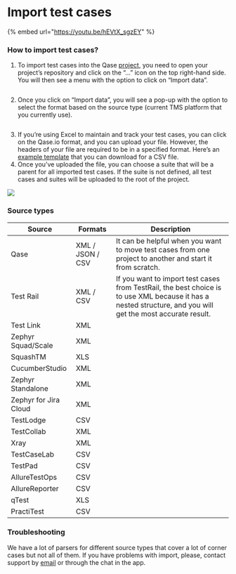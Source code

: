 # Import test cases

{% embed url="https://youtu.be/hEVtX_sgzEY" %}

### How to import test cases?

1. To import test cases into the Qase [project](https://help.qase.io/en/articles/5563706-projects), you need to open your project’s repository and click on the “...” icon on the top right-hand side. You will then see a menu with the option to click on “Import data”.

<figure><img src="https://qase.intercom-attachments-7.com/i/o/595244819/d859f668c89fe20f335dc4ed/loNtdZKbSQeE0ndtXVDrWf_Mg1tPv8rznQJhMIdMh7c5gg9sE0JkcaB6a61gBWcDE5A4KvlkYGWWwbj_iDAo4lNJG4cnlAwYkcqhPso7bQyr6jf4z3JG-QMhPdsKihpjZVeQNgsvmTv9WwaY5FcToE2GDD_6qBABs7Ukn8OmiZM0CMgrwds-N1vJaw" alt=""><figcaption></figcaption></figure>

2. Once you click on “Import data”, you will see a pop-up with the option to select the format based on the source type (current TMS platform that you currently use).

<figure><img src="https://qase.intercom-attachments-7.com/i/o/595244899/c5bc5f60b5c3354762080a09/l1jggqTM7nZy7_WOxipsI-sJ_e4keNGwlcYLHW1xI1txg0iJqa_0402qyOSCElecwKUrX-u6Al4k0uGlOk_tC1UgLIXTQb1CXEAvFhkMIb1tfk3eZ-UCV_sSieZLN3xxnKXTGLx2mMbF8fVDpv8ifwjXMAu3a0YXgh-IWJL1YxG_u9vAXugNlUUSig" alt=""><figcaption></figcaption></figure>

3. If you’re using Excel to maintain and track your test cases, you can click on the Qase.io format, and you can upload your file. However, the headers of your file are required to be in a specified format. Here’s an [example template](https://docs.google.com/spreadsheets/d/13NeOTz\_ftxZSxZmdvwCug4PIN3swjTxDmA2GR16dkZA/edit?usp=sharing) that you can download for a CSV file.
4. Once you’ve uploaded the file, you can choose a suite that will be a parent for all imported test cases. If the suite is not defined, all test cases and suites will be uploaded to the root of the project.

[![](https://qase.intercom-attachments-7.com/i/o/595244909/77be7a6612884a05369c0822/VqFEygFlBC0j9WHskgDogkfLFu\_gg4Vdf9vjd-xdenvp3KBQd\_teg9GVZQcpc44PVCgS7WUQ53RnGhR0GK9PN1DVmPT9peOxFIxb9dASRw9cdTYohcS2BWZ0HcTbP-8j1Z4iQ8eC9hH5aiYDVSNkKtUIkhbIAK-U6JnCFDTNYdn5HGYcuXLFuhi9AA)](https://qase.intercom-attachments-7.com/i/o/595244909/77be7a6612884a05369c0822/VqFEygFlBC0j9WHskgDogkfLFu\_gg4Vdf9vjd-xdenvp3KBQd\_teg9GVZQcpc44PVCgS7WUQ53RnGhR0GK9PN1DVmPT9peOxFIxb9dASRw9cdTYohcS2BWZ0HcTbP-8j1Z4iQ8eC9hH5aiYDVSNkKtUIkhbIAK-U6JnCFDTNYdn5HGYcuXLFuhi9AA)

### Source types <a href="#h_a673c8cb65" id="h_a673c8cb65"></a>

| Source                | Formats          | Description                                                                                                                                                 |
| --------------------- | ---------------- | ----------------------------------------------------------------------------------------------------------------------------------------------------------- |
| Qase                  | XML / JSON / CSV | It can be helpful when you want to move test cases from one project to another and start it from scratch.                                                   |
| Test Rail             | XML / CSV        | If you want to import test cases from TestRail, the best choice is to use XML because it has a nested structure, and you will get the most accurate result. |
| Test Link             | XML              |                                                                                                                                                             |
| Zephyr Squad/Scale    | XML              |                                                                                                                                                             |
| SquashTM              | XLS              |                                                                                                                                                             |
| CucumberStudio        | XML              |                                                                                                                                                             |
| Zephyr Standalone     | XML              |                                                                                                                                                             |
| Zephyr for Jira Cloud | XML              |                                                                                                                                                             |
| TestLodge             | CSV              |                                                                                                                                                             |
| TestCollab            | XML              |                                                                                                                                                             |
| Xray                  | XML              |                                                                                                                                                             |
| TestCaseLab           | CSV              |                                                                                                                                                             |
| TestPad               | CSV              |                                                                                                                                                             |
| AllureTestOps         | CSV              |                                                                                                                                                             |
| AllureReporter        | CSV              |                                                                                                                                                             |
| qTest                 | XLS              |                                                                                                                                                             |
| PractiTest            | CSV              |                                                                                                                                                             |

### Troubleshooting <a href="#h_117d219698" id="h_117d219698"></a>

We have a lot of parsers for different source types that cover a lot of corner cases but not all of them. If you have problems with import, please, contact support by [email](mailto:support@qase.io) or through the chat in the app.
